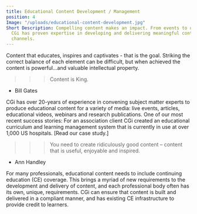 ```yaml
---
title: Educational Content Development / Management
position: 4
Image: "/uploads/educational-content-development.jpg"
Short Description: Compelling content makes an impact. From events to online education,
  CGi has proven expertise in developing and delivering meaningful content via multiple
  channels.
---
```


Content that educates, inspires and captivates - that is the goal. Striking the correct balance of each
element can be difficult, but when achieved the content is powerful...and valuable intellectual property.

>>> Content is King.
- Bill Gates

CGi has over 20-years of experience in convening subject matter experts to produce educational content
for a variety of media: live events, articles, educational videos, webinars and research publications.
One of our most recent success stories: For an association client CGi created an educational curriculum
and learning management system that is currently in use at over 1,000 US hospitals. [Read our case
study.]

>>> You need to create ridiculously good content – content that is useful, enjoyable and inspired.
- Ann Handley

For many professionals, educational content needs to include continuing education (CE) coverage. This
brings a myriad of new requirements to the development and delivery of content, and each professional
body often has its own, unique, requirements. CGi can ensure that content is built and delivered in a
compliant manner, and has existing CE infrastructure to provide credit to learners.
